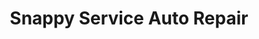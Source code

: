 ---
title: "Snappy Service Auto Repair"
url: /talent/snappy-service-auto-repair-south-pacific-highway/
shop: car repair
---